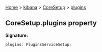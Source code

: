 [Home](./index) &gt; [kibana](./kibana.md) &gt; [CoreSetup](./kibana.coresetup.md) &gt; [plugins](./kibana.coresetup.plugins.md)

## CoreSetup.plugins property

<b>Signature:</b>

```typescript
plugins: PluginsServiceSetup;
```
